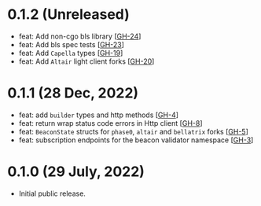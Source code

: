 # 0.1.2 (Unreleased)

- feat: Add non-cgo bls library [[GH-24](https://github.com/umbracle/eth2-validator/issues/24)]
- feat: Add bls spec tests [[GH-23](https://github.com/umbracle/eth2-validator/issues/23)]
- feat: Add `Capella` types [[GH-19](https://github.com/umbracle/eth2-validator/issues/19)]
- feat: Add `Altair` light client forks [[GH-20](https://github.com/umbracle/eth2-validator/issues/20)]

# 0.1.1 (28 Dec, 2022)

- feat: add `builder` types and http methods [[GH-4](https://github.com/umbracle/eth2-validator/issues/4)]
- feat: return wrap status code errors in Http client [[GH-8](https://github.com/umbracle/eth2-validator/issues/8)]
- feat: `BeaconState` structs for `phase0`, `altair` and `bellatrix` forks [[GH-5](https://github.com/umbracle/eth2-validator/issues/5)]
- feat: subscription endpoints for the beacon validator namespace [[GH-3](https://github.com/umbracle/eth2-validator/issues/3)]

# 0.1.0 (29 July, 2022)

- Initial public release.
